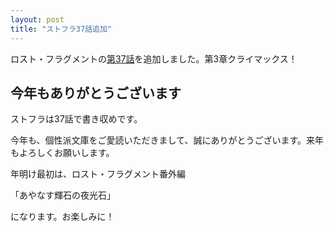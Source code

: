 ```yaml
---
layout: post
title: "ストフラ37話追加"
---
```

ロスト・フラグメントの[第37話](/novel/lost-fragment/37.html)を追加しました。第3章クライマックス！

## 今年もありがとうございます

ストフラは37話で書き収めです。

今年も、個性派文庫をご愛読いただきまして、誠にありがとうございます。来年もよろしくお願いします。

年明け最初は、ロスト・フラグメント番外編

「あやなす輝石の夜光石」

になります。お楽しみに！
